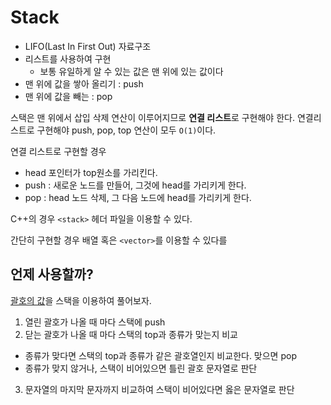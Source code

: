 # Stack

- LIFO(Last In First Out) 자료구조
- 리스트를 사용하여 구현
  - 보통 유일하게 알 수 있는 값은 맨 위에 있는 값이다
- 맨 위에 값을 쌓아 올리기 : push
- 맨 위에 값을 빼는 : pop

스택은 맨 위에서 삽입 삭제 연산이 이루어지므로 **연결 리스트**로 구현해야 한다. 
연결리스트로 구현해야 push, pop, top 연산이 모두 `O(1)`이다.

연결 리스트로 구현할 경우 

- head 포인터가 top원소를 가리킨다.
- push : 새로운 노드를 만들어, 그것에 head를 가리키게 한다.
- pop : head 노드 삭제, 그 다음 노드에 head를 가리키게 한다.

C++의 경우 `<stack>` 헤더 파일을 이용할 수 있다.

간단히 구현할 경우 배열 혹은 `<vector>`를 이용할 수 있다를

## 언제 사용할까?

[괄호의 값](https://www.acmicpc.net/problem/2504)을 스택을 이용하여 풀어보자.

1. 열린 괄호가 나올 때 마다 스택에 push
2. 닫는 괄호가 나올 때 마다 스택의 top과 종류가 맞는지 비교
  - 종류가 맞다면 스택의 top과 종류가 같은 괄호열인지 비교한다. 맞으면 pop
  - 종류가 맞지 않거나, 스택이 비어있으면 틀린 괄호 문자열로 판단
3. 문자열의 마지막 문자까지 비교하여 스택이 비어있다면 옳은 문자열로 판단